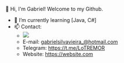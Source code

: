 👋 Hi, I'm Gabriel! Welcome to my Github.



 - 🌱 I’m currently learning [Java, C#]
 - 📫 Contact:
      - ![](https://dcbadge.vercel.app/api/shield/339456639058968578)
      - E-mail: gabrielsilvavieira_@hotmail.com
      - Telegram: https://t.me/LoTREMOR
      - Website: https://website.com
